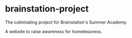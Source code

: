 # brainstation-project

The culminating project for Brainstation's Summer Academy.

A website to raise awareness for homelessness.
